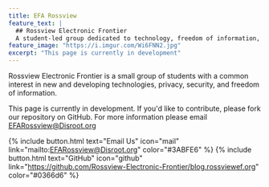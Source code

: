 ```yaml
---
title: EFA Rossview
feature_text: |
  ## Rossview Electronic Frontier
  A student-led group dedicated to technology, freedom of information, and online rights. 
feature_image: "https://i.imgur.com/Wi6FNN2.jpg"
excerpt: "This page is currently in development"
---
```


Rossview Electronic Frontier is a small group of students with a common interest in new and developing technologies, privacy, security, and freedom of information.

This page is currently in development.
If you'd like to contribute, please fork our repository on GitHub. For more information please email EFARossview@Disroot.org

{% include button.html text="Email Us" icon="mail" link="mailto:EFARossview@Disroot.org" color="#3ABFE6" %}
{% include button.html text="GitHub" icon="github" link="https://github.com/Rossview-Electronic-Frontier/blog.rossviewef.org" color="#0366d6" %}



